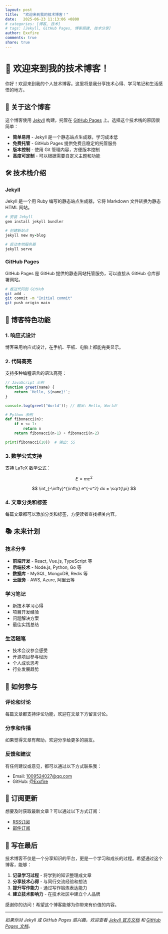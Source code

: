 ```yaml
---
layout: post
title:  "欢迎来到我的技术博客！"
date:   2025-06-23 11:13:06 +0800
# categories: [博客, 技术]
# tags: [Jekyll, GitHub Pages, 博客搭建, 技术分享]
author: Exxfire
comments: true
share: true
---
```


# 🎉 欢迎来到我的技术博客！

你好！欢迎来到我的个人技术博客。这里将是我分享技术心得、学习笔记和生活感悟的地方。

## 📝 关于这个博客

这个博客使用 [Jekyll](https://jekyllrb.com/) 构建，托管在 [GitHub Pages](https://pages.github.com/) 上。选择这个技术栈的原因很简单：

- **简单易用** - Jekyll 是一个静态站点生成器，学习成本低
- **免费托管** - GitHub Pages 提供免费且稳定的托管服务
- **版本控制** - 使用 Git 管理内容，方便版本控制
- **高度可定制** - 可以根据需要自定义主题和功能

## 🛠️ 技术栈介绍

### Jekyll
Jekyll 是一个用 Ruby 编写的静态站点生成器，它将 Markdown 文件转换为静态 HTML 网站。

```ruby
# 安装 Jekyll
gem install jekyll bundler

# 创建新站点
jekyll new my-blog

# 启动本地服务器
jekyll serve
```

### GitHub Pages
GitHub Pages 是 GitHub 提供的静态网站托管服务，可以直接从 GitHub 仓库部署网站。

```bash
# 推送代码到 GitHub
git add .
git commit -m "Initial commit"
git push origin main
```

## 🎨 博客特色功能

### 1. 响应式设计
博客采用响应式设计，在手机、平板、电脑上都能完美显示。

### 2. 代码高亮
支持多种编程语言的语法高亮：

```javascript
// JavaScript 示例
function greet(name) {
    return `Hello, ${name}!`;
}

console.log(greet('World')); // 输出: Hello, World!
```

```python
# Python 示例
def fibonacci(n):
    if n <= 1:
        return n
    return fibonacci(n-1) + fibonacci(n-2)

print(fibonacci(10))  # 输出: 55
```

### 3. 数学公式支持
支持 LaTeX 数学公式：

$$
E = mc^2
$$

$$
\int_{-\infty}^{\infty} e^{-x^2} dx = \sqrt{\pi}
$$

### 4. 文章分类和标签
每篇文章都可以添加分类和标签，方便读者查找相关内容。

## 📚 未来计划

### 技术分享
- **前端开发** - React, Vue.js, TypeScript 等
- **后端技术** - Node.js, Python, Go 等
- **数据库** - MySQL, MongoDB, Redis 等
- **云服务** - AWS, Azure, 阿里云等

### 学习笔记
- 新技术学习心得
- 项目开发经验
- 问题解决方案
- 最佳实践总结

### 生活随笔
- 技术会议参会感受
- 开源项目参与经历
- 个人成长思考
- 行业发展趋势

## 🔧 如何参与

### 评论和讨论
每篇文章都支持评论功能，欢迎在文章下方留言讨论。

### 分享和传播
如果觉得文章有帮助，欢迎分享给更多的朋友。

### 反馈和建议
有任何建议或意见，都可以通过以下方式联系我：
- Email: [1009524027@qq.com](mailto:1009524027@qq.com)
- GitHub: [@Exxfire](https://github.com/Exxfire)

## 📡 订阅更新

想要及时获取最新文章？可以通过以下方式订阅：

- [RSS订阅](/feed.xml)
- [邮件订阅](mailto:1009524027@qq.com?subject=订阅博客更新)

## 🎯 写在最后

技术博客不仅是一个分享知识的平台，更是一个学习和成长的过程。希望通过这个博客，能够：

1. **记录学习过程** - 将学到的知识整理成文章
2. **分享技术心得** - 与同行交流经验和想法
3. **提升写作能力** - 通过写作锻炼表达能力
4. **建立技术影响力** - 在技术社区中建立个人品牌

感谢你的访问！希望这个博客能够为你带来有价值的内容。

---

*如果你对 Jekyll 或 GitHub Pages 感兴趣，欢迎查看 [Jekyll 官方文档](https://jekyllrb.com/docs/home) 和 [GitHub Pages 文档](https://pages.github.com/)。*
